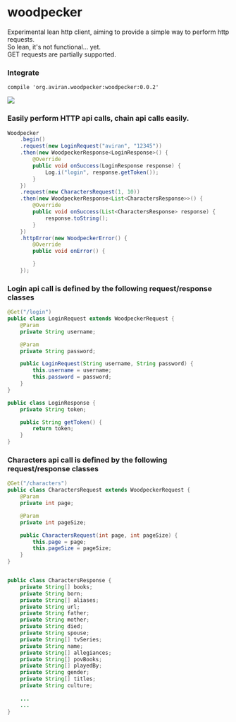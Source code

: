 # woodpecker

Experimental lean http client, aiming to provide a simple way to perform http requests.<br/>
So lean, it's not functional... yet.<br/>
GET requests are partially supported.<br/>
### Integrate
```
compile 'org.aviran.woodpecker:woodpecker:0.0.2'
```

<img src="http://i.imgur.com/35jFhoU.gif"/>


### Easily perform HTTP api calls, chain api calls easily.
```java
Woodpecker
    .begin()
    .request(new LoginRequest("aviran", "12345"))
    .then(new WoodpeckerResponse<LoginResponse>() {
        @Override
        public void onSuccess(LoginResponse response) {
            Log.i("login", response.getToken());
        }
    })
    .request(new CharactersRequest(1, 10))
    .then(new WoodpeckerResponse<List<CharactersResponse>>() {
        @Override
        public void onSuccess(List<CharactersResponse> response) {
            response.toString();
        }
    })
    .httpError(new WoodpeckerError() {
        @Override
        public void onError() {

        }
    });
```

### Login api call is defined by the following request/response classes
```java
@Get("/login")
public class LoginRequest extends WoodpeckerRequest {
    @Param
    private String username;

    @Param
    private String password;

    public LoginRequest(String username, String password) {
        this.username = username;
        this.password = password;
    }
}

public class LoginResponse {
    private String token;

    public String getToken() {
        return token;
    }
}

```

### Characters api call is defined by the following request/response classes
```java
@Get("/characters")
public class CharactersRequest extends WoodpeckerRequest {
    @Param
    private int page;

    @Param
    private int pageSize;

    public CharactersRequest(int page, int pageSize) {
        this.page = page;
        this.pageSize = pageSize;
    }
}


public class CharactersResponse {
    private String[] books;
    private String born;
    private String[] aliases;
    private String url;
    private String father;
    private String mother;
    private String died;
    private String spouse;
    private String[] tvSeries;
    private String name;
    private String[] allegiances;
    private String[] povBooks;
    private String[] playedBy;
    private String gender;
    private String[] titles;
    private String culture;
    
    ...
    ...
}

```
